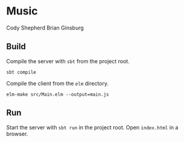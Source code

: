 # Music

Cody Shepherd
Brian Ginsburg

## Build

Compile the server with `sbt` from the project root.
```
sbt compile
```

Compile the client from the `elm` directory.
```
elm-make src/Main.elm --output=main.js
```

## Run

Start the server with `sbt run` in the project root. Open `index.html` in a
browser.
